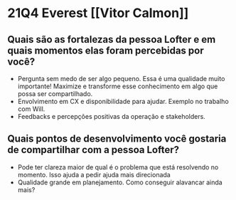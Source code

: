 # 21Q4 Everest [[Vitor Calmon]]
## Quais são as fortalezas da pessoa Lofter e em quais momentos elas foram percebidas por você?  
- Pergunta sem medo de ser algo pequeno. Essa é uma qualidade muito importante! Maximize e transforme esse conhecimento em algo que possa ser compartilhado.
- Envolvimento em CX e disponibilidade para ajudar. Exemplo no trabalho com Will.
- Feedbacks e percepções positivas da operação e stakeholders.

## Quais pontos de desenvolvimento você gostaria de compartilhar com a pessoa Lofter?
- Pode ter clareza maior de qual é o problema que está resolvendo no momento. Isso ajuda a pedir ajuda mais direcionada
- Qualidade grande em planejamento. Como conseguir alavancar ainda mais?